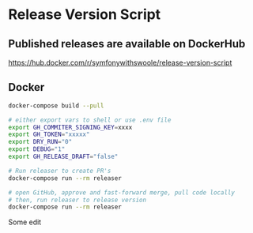 # Release Version Script

## Published releases are available on DockerHub

https://hub.docker.com/r/symfonywithswoole/release-version-script

## Docker

```sh
docker-compose build --pull

# either export vars to shell or use .env file
export GH_COMMITER_SIGNING_KEY=xxxx
export GH_TOKEN="xxxxx"
export DRY_RUN="0"
export DEBUG="1"
export GH_RELEASE_DRAFT="false"

# Run releaser to create PR's
docker-compose run --rm releaser

# open GitHub, approve and fast-forward merge, pull code locally
# then, run releaser to release version
docker-compose run --rm releaser

```

Some edit
